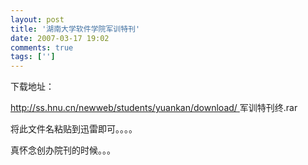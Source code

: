 ```yaml
---
layout: post
title: '湖南大学软件学院军训特刊'
date: 2007-03-17 19:02
comments: true
tags: ['']
---
```


下载地址：

[ http://ss.hnu.cn/newweb/students/yuankan/download/
](http://ss.hnu.cn/newweb/students/yuankan/download/) 军训特刊终.rar

将此文件名粘贴到迅雷即可。。。。

真怀念创办院刊的时候。。。

